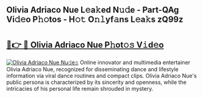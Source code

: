 ## Olivia Adriaco Nue L𝚎a𝚔ed N𝚞𝚍e - Part-QAg Vi𝚍𝚎o P𝚑𝚘tos - H𝚘𝚝 O𝚗𝚕yf𝚊ns L𝚎a𝚔s zQ99z

# <h2><a href="http://kf1wdt.oniu.top/?m=Olivia+Adriaco+Nue">🔗👉 🔴 Olivia Adriaco Nue P𝚑ot𝚘𝚜 V𝚒d𝚎o</a></h2>

[![Olivia Adriaco Nue Nu𝚍e𝚜](https://i.imgur.com/0qMVB7G.gif)](http://kf1wdt.oniu.top/?m=Olivia+Adriaco+Nue)
Online innovator and multimedia entertainer Olivia Adriaco Nue, recognized for disseminating dance and lifestyle information via viral dance routines and compact clips. Olivia Adriaco Nue's public persona is characterized by its sincerity and openness, while the intricacies of his personal life remain shrouded in mystery.  

